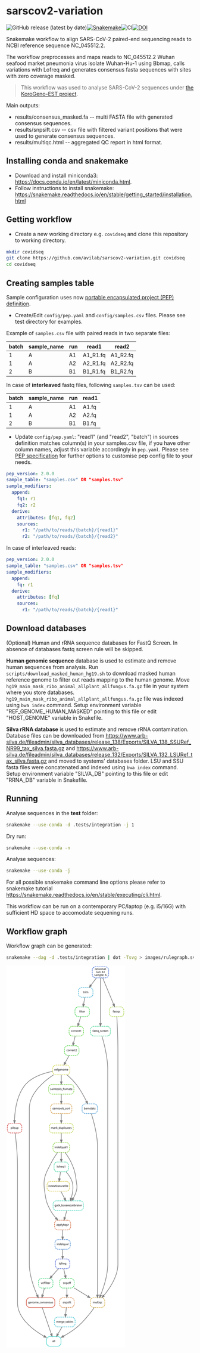 # sarscov2-variation

![GitHub release (latest by date)](https://img.shields.io/github/v/release/avilab/sarscov2-variation)[![Snakemake](https://img.shields.io/badge/snakemake-≥5.27.4-brightgreen.svg?style=flat)](https://snakemake.readthedocs.io)![CI](https://github.com/avilab/sarscov2-variation/workflows/CI/badge.svg)[![DOI](https://zenodo.org/badge/DOI/10.5281/zenodo.4515565.svg)](https://doi.org/10.5281/zenodo.4515565)

Snakemake workflow to align SARS-CoV-2 paired-end sequencing reads to NCBI reference sequence NC_045512.2.

The workflow preprocesses and maps reads to NC_045512.2 Wuhan seafood market pneumonia virus isolate Wuhan-Hu-1 using Bbmap, calls variations with Lofreq and generates consensus fasta sequences with sites with zero coverage masked.

> This workflow was used to analyse SARS-CoV-2 sequences under [the KoroGeno-EST project](http://www.ctm.ee/et/covid-19/eesti-sars-cov-2-taisgenoomide-jarjestamine-korogeno-est/).

Main outputs:

- results/consensus_masked.fa -- multi FASTA file with generated consensus sequences.
- results/snpsift.csv -- csv file with filtered variant positions that were used to generate consensus sequences.
- results/multiqc.html -- aggregated QC report in html format.

## Installing conda and snakemake

- Download and install miniconda3: <https://docs.conda.io/en/latest/miniconda.html>.
- Follow instructions to install snakemake: <https://snakemake.readthedocs.io/en/stable/getting_started/installation.html>

## Getting workflow

- Create a new working directory e.g. `covidseq` and clone this repository to working directory.

```bash
mkdir covidseq
git clone https://github.com/avilab/sarscov2-variation.git covidseq
cd covidseq
```

## Creating samples table

Sample configuration uses now [portable encapsulated project (PEP) definition](http://pep.databio.org/en/latest/specification/).

- Create/Edit `config/pep.yaml` and `config/samples.csv` files. Please see test directory for examples.

Example of `samples.csv` file with paired reads in two separate files:

batch | sample_name | run | read1 | read2
-----|-----|-----|-----|-----
1 | A  | A1 | A1_R1.fq | A1_R2.fq
1 | A  | A2 | A2_R1.fq | A2_R2.fq
2 | B  | B1 | B1_R1.fq | B1_R2.fq

In case of **interleaved** fastq files, following `samples.tsv` can be used:

batch | sample_name | run | read1
------|-------------|-----|----
1 | A  | A1 | A1.fq
1 | A  | A2 | A2.fq
2 | B  | B1 | B1.fq


- Update `config/pep.yaml`: "read1" (and "read2", "batch") in sources definition matches column(s) in your samples.csv file, if you have other column names, adjust this variable accordingly in `pep.yaml`. Please see [PEP specification](http://pep.databio.org/en/latest/specification/) for further options to customise pep config file to your needs. 


```yaml
pep_version: 2.0.0
sample_table: "samples.csv" OR "samples.tsv"
sample_modifiers:
  append:
    fq1: r1
    fq2: r2
  derive:
    attributes: [fq1, fq2]
    sources:
      r1: "/path/to/reads/{batch}/{read1}"
      r2: "/path/to/reads/{batch}/{read2}"
```

In case of interleaved reads:

```yaml
pep_version: 2.0.0
sample_table: "samples.csv" OR "samples.tsv"
sample_modifiers:
  append:
    fq: r1
  derive:
    attributes: [fq]
    sources:
      r1: "/path/to/reads/{batch}/{read1}"
```



## Download databases

(Optional) Human and rRNA sequence databases for FastQ Screen. In absence of databases fastq screen rule will be skipped.

**Human genomic sequence** database is used to estimate and remove human sequences from analysis.
Run `scripts/download_masked_human_hg19.sh` to download masked human reference genome to filter out reads mapping to the human genome.
Move `hg19_main_mask_ribo_animal_allplant_allfungus.fa.gz` file in your system where you store databases.
`hg19_main_mask_ribo_animal_allplant_allfungus.fa.gz` file was indexed using `bwa index` command.
Setup environment variable "REF_GENOME_HUMAN_MASKED" pointing to this file or edit "HOST_GENOME" variable in Snakefile.

**Silva rRNA database** is used to estimate and remove rRNA contamination.
Database files can be downloaded from <https://www.arb-silva.de/fileadmin/silva_databases/release_138/Exports/SILVA_138_SSURef_NR99_tax_silva.fasta.gz> and <https://www.arb-silva.de/fileadmin/silva_databases/release_132/Exports/SILVA_132_LSURef_tax_silva.fasta.gz>
and moved to systems' databases folder.
LSU and SSU fasta files were concatenated and indexed using `bwa index` command.
Setup environment variable "SILVA_DB" pointing to this file or edit "RRNA_DB" variable in Snakefile.

## Running

Analyse sequences in the **test** folder:

```bash
snakemake --use-conda -d .tests/integration -j 1
```

Dry run:

```bash
snakemake --use-conda -n
```

Analyse sequences:

```bash
snakemake --use-conda -j
```

For all possible snakemake command line options please refer to snakemake tutorial <https://snakemake.readthedocs.io/en/stable/executing/cli.html>.

This workflow can be run on a contemporary PC/laptop (e.g. i5/16G) with sufficient HD space to accomodate sequening runs.

## Workflow graph

Workflow graph can be generated:

```bash
snakemake --dag -d .tests/integration | dot -Tsvg > images/rulegraph.svg
```

![rulegraph](images/rulegraph.svg)
